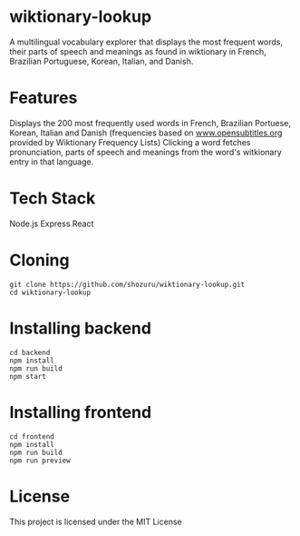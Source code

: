 # wiktionary-lookup
A multilingual vocabulary explorer that displays the most frequent words, their parts of speech and meanings as found in wiktionary in French, Brazilian Portuguese, Korean, Italian, and Danish.

# Features
Displays the 200 most frequently used words in French, Brazilian Portuese, Korean, Italian and Danish (frequencies based on www.opensubtitles.org provided by Wiktionary Frequency Lists)
Clicking a word fetches pronunciation, parts of speech and meanings from the word's witkionary entry in that language.

# Tech Stack
Node.js
Express
React

# Cloning
```
git clone https://github.com/shozuru/wiktionary-lookup.git
cd wiktionary-lookup
```

# Installing backend
```
cd backend
npm install
npm run build
npm start
```

# Installing frontend
```
cd frontend
npm install
npm run build
npm run preview
```

# License
This project is licensed under the MIT License

